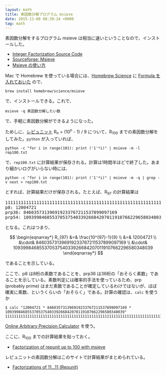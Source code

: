 ```yaml
---
layout: math
title: 素因数分解プログラム msieve
date: 2015-11-08 08:39:24 +0000
tag: math
---
```

素因数分解をするプログラム msieve は相当に速いということなので、インストールした。

- [Integer Factorization Source Code](http://www.boo.net/~jasonp/qs.html)
- [Sourceforge: Msieve](https://sourceforge.net/projects/msieve/)
- [Msieve の使い方](http://stdkmd.com/nrr/msieve_ja.htm)

Mac で Homebrew を使っている場合には、[Homebrew Science](https://github.com/Homebrew/homebrew-science/blob/master/README.md) に [Formula を入れておいた](https://github.com/Homebrew/homebrew-science/blob/master/msieve.rb) ので、

~~~
brew install homebrew/science/msieve
~~~

で、インストールできる。これで、

~~~
msieve -q 素因数分解したい数
~~~

で、手軽に素因数分解ができるようになった。

ためしに、[レピュニット](https://ja.wikipedia.org/wiki/%E3%83%AC%E3%83%94%E3%83%A5%E3%83%8B%E3%83%83%E3%83%88) R<sub>n</sub> = (10<sup>n</sup> - 1) / 9 について、R<sub>100</sub> までの素因数分解をしてみた。```python``` が入っていれば、

~~~
python -c "for i in range(101): print ('1'*i)" | msieve -m -l rep100.txt
~~~

で、```rep100.txt``` に計算結果が保存される。計算は1時間半ほどで終了した。あまり細かいログがいらない時には、
 
~~~
python -c "for i in range(101): print ('1'*i)" | msieve -m -q | grep -v next > rep100.txt
~~~

とすれば、計算結果だけが保存される。たとえば、R<sub>97</sub> の計算結果は

<pre>
1111111111111111111111111111111111111111111111111111111111111111111111111111111111111111111111111
p8: 12004721
prp36: 846035731396919233767211537899097169
prp54: 109399846855370537540339266842070119107662296580348039
</pre>

となる。これはつまり、

$$
\begin{eqnarray*}
R_{97} &=& \frac{10^{97}-1}{9} \\
&=& 12004721 \\
&\cdot& 846035731396919233767211537899097169 \\
&\cdot& 109399846855370537540339266842070119107662296580348039
\end{eqnarray*}
$$

であることを示している。

ここで、p8 は8桁の素数であることを、prp36 は36桁の「おそらく素数」であることを示している。素数判定には確率的手法を使っているため、prp (probably prime) はまだ素数であることが確定しているわけではないが、ほぼ確実に素数、というくらいの「おそらく」である。計算の確認は、```calc``` を使うか

~~~
$ calc "12004721 * 846035731396919233767211537899097169 * 109399846855370537540339266842070119107662296580348039"
1111111111111111111111111111111111111111111111111111111111111111111111111111111111111111111111111
~~~

[Online Arbitrary Precision Calculator](http://apfloat.appspot.com/) を使う。

ここに、R<sub>100</sub> までの計算結果を貼っておく。

- [Factorization of repunit up to 100 with msieve](https://gist.github.com/sekika/494c59d12d88655ce951)

レピュニットの素因数分解はこのサイトで計算結果がまとめられている。

- [Factorizations of 11...11 (Repunit)](http://stdkmd.com/nrr/repunit/)
